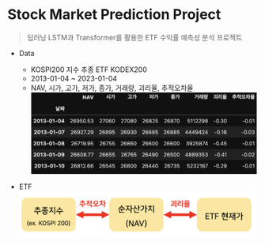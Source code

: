 # Stock Market Prediction Project

> 딥러닝 LSTM과 Transformer를 활용한 ETF 수익률 예측성 분석 프로젝트
> 

- Data
    - KOSPI200 지수 추종 ETF KODEX200
    - 2013-01-04 ~ 2023-01-04
    - NAV, 시가, 고가, 저가, 종가, 거래량, 괴리율, 추적오차율
    ![data](./data_ex.png)
    
    
- ETF
![etf](./etf_image.png)